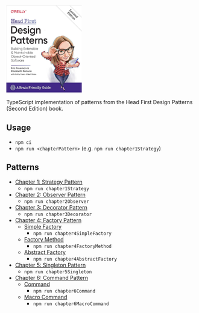<img alt="Head First Design Patterns Second Edition" src="HeadFirstDesignPatterns.jpg" width="200"/>

TypeScript implementation of patterns from the Head First Design Patterns (Second Edition) book.

## Usage

- `npm ci`
- `npm run <chapterPattern>` (e.g. `npm run chapter1Strategy`) 

## Patterns

- [Chapter 1: Strategy Pattern](./src/chapter1Strategy)
  - `npm run chapter1Strategy`
- [Chapter 2: Observer Pattern](./src/chapter2Observer)
  - `npm run chapter2Observer`
- [Chapter 3: Decorator Pattern](./src/chapter3Decorator)
  - `npm run chapter3Decorator`
- [Chapter 4: Factory Pattern](./src/chapter4Factory)
  - [Simple Factory](./src/chapter4Factory/simpleFactory/)
    - `npm run chapter4SimpleFactory`
  - [Factory Method](./src/chapter4Factory/factoryMethod/)
    - `npm run chapter4FactoryMethod`
  - [Abstract Factory](./src/chapter4Factory/abstractFactory/)
    - `npm run chapter4AbstractFactory`
- [Chapter 5: Singleton Pattern](./src/chapter5Singleton)
  - `npm run chapter5Singleton`
- [Chapter 6: Command Pattern](./src/chapter6Command)
  - [Command](./src/chapter6Command/command)
    - `npm run chapter6Command`
  - [Macro Command](./src/chapter6Command/macroCommand)
    - `npm run chapter6MacroCommand`
